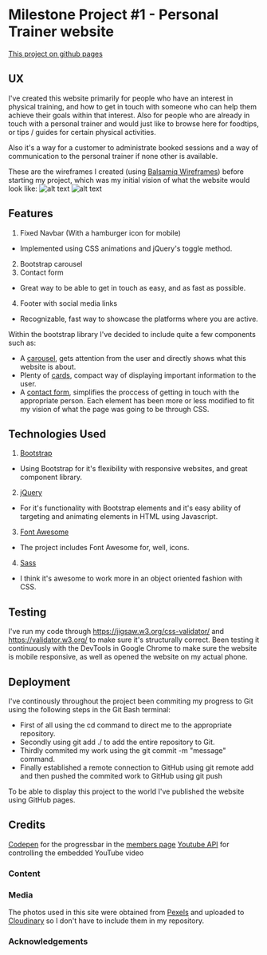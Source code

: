 # Milestone Project #1 - Personal Trainer website
[This project on github pages](https://emilohlund-git.github.io/FIT-Website/)

## UX
I've created this website primarily for people who have an interest in physical training, and how to get in touch with someone who can help them achieve their goals within that interest. Also for people who are already in touch with a personal trainer and would just like to browse here for foodtips, or tips / guides for certain physical activities. 

Also it's a way for a customer to administrate booked sessions and a way of communication to the personal trainer if none other is available.

These are the wireframes I created (using [Balsamiq Wireframes](https://balsamiq.com/wireframes/)) before starting my project, which was my initial vision of what the website would look like:
![alt text](https://res.cloudinary.com/dgh5iyqga/image/upload/v1569525010/FIT/Desktop_ulg61o.png "Desktop Wireframes")
![alt text](https://res.cloudinary.com/dgh5iyqga/image/upload/v1569525010/FIT/Mobile_lpu8b9.png "Mobile Wireframes")

## Features
1. Fixed Navbar (With a hamburger icon for mobile) 
* Implemented using CSS animations and jQuery's toggle method.
2. Bootstrap carousel
3. Contact form
* Great way to be able to get in touch as easy, and as fast as possible.
4. Footer with social media links
* Recognizable, fast way to showcase the platforms where you are active.

Within the bootstrap library I've decided to include quite a few components such as:
* A [carousel](https://getbootstrap.com/docs/4.1/components/carousel/), gets attention from the user and directly shows what this website is about.
* Plenty of [cards](https://getbootstrap.com/docs/4.1/components/card/), compact way of displaying important information to the user.
* A [contact form](https://getbootstrap.com/docs/4.1/components/forms/), simplifies the proccess of getting in touch with the appropriate person.
Each element has been more or less modified to fit my vision of what the page was going to be through CSS.

## Technologies Used
1. [Bootstrap](https://getbootstrap.com/docs/4.1/getting-started/introduction/)
* Using Bootstrap for it's flexibility with responsive websites, and great component library.
2. [jQuery](https://jquery.com/)
* For it's functionality with Bootstrap elements and it's easy ability of targeting and animating elements in HTML using Javascript.
3. [Font Awesome](https://fontawesome.com/)
* The project includes Font Awesome for, well, icons.
4. [Sass](https://sass-lang.com/)
* I think it's awesome to work more in an object oriented fashion with CSS.

## Testing
I've run my code through https://jigsaw.w3.org/css-validator/ and https://validator.w3.org/ to make sure it's structurally correct.
Been testing it continuously with the DevTools in Google Chrome to make sure the website is mobile responsive, as well as opened the website on my actual phone. 

## Deployment
I've continously throughout the project been commiting my progress to Git using the following steps in the Git Bash terminal:
* First of all using the cd command to direct me to the appropriate repository.
* Secondly using git add ./ to add the entire repository to Git.
* Thirdly commited my work using the git commit -m "message" command.
* Finally established a remote connection to GitHub using git remote add and then pushed the commited work to GitHub using git push

To be able to display this project to the world I've published the website using GitHub pages.

## Credits
[Codepen](https://codepen.io/peruvianidol/pen/NLMvqO) for the progressbar in the [members page](https://emilohlund-git.github.io/FIT-Website/member.html?)
[Youtube API](https://imelgrat.me/javascript/youtube-iframe-api-javascript/) for controlling the embedded YouTube video

### Content

### Media
The photos used in this site were obtained from [Pexels](https://www.pexels.com) and uploaded to [Cloudinary](https://cloudinary.com/) so I don't have to include them in my repository.

### Acknowledgements
